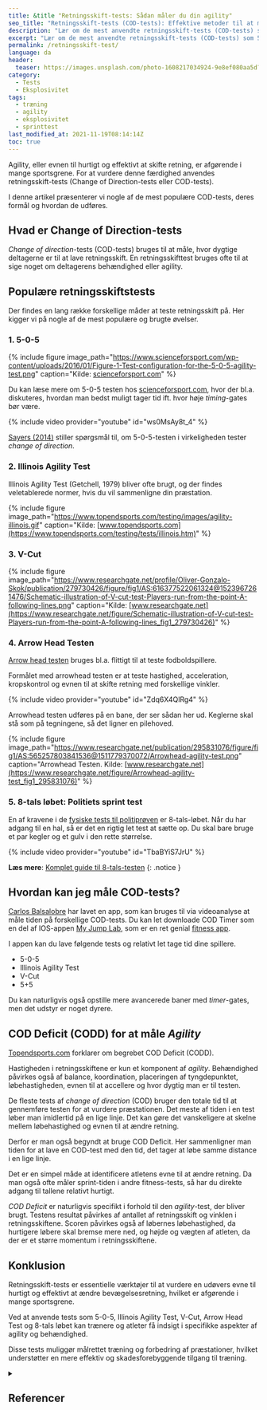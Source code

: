 ```yaml
---
title: &title "Retningsskift-tests: Sådan måler du din agility"
seo_title: "Retningsskift-tests (COD-tests): Effektive metoder til at måle agility"
description: "Lær om de mest anvendte retningsskift-tests (COD-tests) som 5-0-5, Illinois Agility Test og Arrow Head Testen. Forstå deres betydning for at vurdere og forbedre din agility."
excerpt: "Lær om de mest anvendte retningsskift-tests (COD-tests) som 5-0-5, Illinois Agility Test og Arrow Head Testen. Forstå deres betydning for at vurdere og forbedre din agility."
permalink: /retningsskift-test/
language: da
header:
  teaser: https://images.unsplash.com/photo-1608217034924-9e8ef080aa5d?ixlib=rb-1.2.1&ixid=MnwxMjA3fDB8MHxwaG90by1wYWdlfHx8fGVufDB8fHx8&auto=format&fit=crop&h=300&w=400&q=10
category:
  - Tests
  - Eksplosivitet
tags:
  - træning
  - agility
  - eksplosivitet
  - sprinttest
last_modified_at: 2021-11-19T08:14:14Z
toc: true
---
```


Agility, eller evnen til hurtigt og effektivt at skifte retning, er afgørende i mange sportsgrene. For at vurdere denne færdighed anvendes retningsskift-tests (Change of Direction-tests eller COD-tests).

I denne artikel præsenterer vi nogle af de mest populære COD-tests, deres formål og hvordan de udføres.

## Hvad er Change of Direction-tests

_Change of direction_-tests (COD-tests) bruges til at måle, hvor dygtige deltagerne er til at lave retningsskift. En retningsskifttest bruges ofte til at sige noget om deltagerens behændighed eller agility.

## Populære retningsskiftstests

Der findes en lang række forskellige måder at teste retningsskift på. Her kigger vi på nogle af de mest populære og brugte øvelser.

### 1. 5-0-5

{% include figure image_path="https://www.scienceforsport.com/wp-content/uploads/2016/01/Figure-1-Test-configuration-for-the-5-0-5-agility-test.png" caption="Kilde: [scienceforsport.com](https://www.scienceforsport.com/5-0-5-agility-test/)" %}

Du kan læse mere om 5-0-5 testen hos [scienceforsport.com](https://www.scienceforsport.com/5-0-5-agility-test/), hvor der bl.a. diskuteres, hvordan man bedst muligt tager tid ift. hvor høje _timing_-gates bør være.

{% include video provider="youtube" id="ws0MsAy8t_4" %}

[Sayers (2014)](https://www.jsams.org/article/S1440-2440(14)00490-3/fulltext) stiller spørgsmål til, om 5-0-5-testen i virkeligheden tester _change of direction_.

### 2. Illinois Agility Test

Illinois Agility Test (Getchell, 1979) bliver ofte brugt, og der findes veletablerede normer, hvis du vil sammenligne din præstation.

{% include figure image_path="https://www.topendsports.com/testing/images/agility-illinois.gif" caption="Kilde: [www.topendsports.com](https://www.topendsports.com/testing/tests/illinois.htm)" %}

### 3. V-Cut

{% include figure image_path="https://www.researchgate.net/profile/Oliver-Gonzalo-Skok/publication/279730426/figure/fig1/AS:616377522061324@1523967261476/Schematic-illustration-of-V-cut-test-Players-run-from-the-point-A-following-lines.png" caption="Kilde: [www.researchgate.net](https://www.researchgate.net/figure/Schematic-illustration-of-V-cut-test-Players-run-from-the-point-A-following-lines_fig1_279730426)" %}

### 4. Arrow Head Testen

[Arrow head testen](/arrowhead-test/) bruges bl.a. flittigt til at teste fodboldspillere.

Formålet med arrowhead testen er at teste hastighed, acceleration, kropskontrol og evnen til at skifte retning med forskellige vinkler.

{% include video provider="youtube" id="Zdq6X4QlRg4" %}

Arrowhead testen udføres på en bane, der ser sådan her ud. Keglerne skal stå som på tegningene, så det ligner en pilehoved.

{% include figure image_path="https://www.researchgate.net/publication/295831076/figure/fig1/AS:565257803841536@1511779370072/Arrowhead-agility-test.png" caption="Arrowhead Testen. Kilde: [www.researchgate.net](https://www.researchgate.net/figure/Arrowhead-agility-test_fig1_295831076)" %}

### 5. 8-tals løbet: Politiets sprint test

En af kravene i de [fysiske tests til politiprøven](/politiets-fysiske-tests-krav-optagelsesproeve/) er 8-tals-løbet. Når du har adgang til en hal, så er det en rigtig let test at sætte op. Du skal bare bruge et par kegler og et gulv i den rette størrelse.

{% include video provider="youtube" id="TbaBYiS7JrU" %}

**Læs mere**: [Komplet guide til 8-tals-testen](/8-tals-sprint-test/)
{: .notice }

## Hvordan kan jeg måle COD-tests?

[Carlos Balsalobre](https://www.carlos-balsalobre.com/) har lavet en app, som kan bruges til via videoanalyse at måle tiden på forskellige COD-tests. Du kan let downloade COD Timer som en del af IOS-appen [My Jump Lab](https://apps.apple.com/us/app/my-jump-lab/id1554077178), som er en ret genial [fitness app](/fitness-apps/).

I appen kan du lave følgende tests og relativt let tage tid dine spillere.

- 5-0-5
- Illinois Agility Test
- V-Cut
- 5+5

Du kan naturligvis også opstille mere avancerede baner med _timer_-gates, men det udstyr er noget dyrere.

## COD Deficit (CODD) for at måle _Agility_

[Topendsports.com](https://www.topendsports.com/testing/agility-cod-deficit.htm) forklarer om begrebet COD Deficit (CODD).

Hastigheden i retningsskiftene er kun et komponent af _agility_. Behændighed påvirkes også af balance, koordination, placeringen af tyngdepunktet, løbehastigheden, evnen til at accellere og hvor dygtig man er til testen.

De fleste tests af _change of direction_ (COD) bruger den totale tid til at gennemføre testen for at vurdere præstationen. Det meste af tiden i en test løber man imidlertid på en lige linje. Det kan gøre det vanskeligere at skelne mellem løbehastighed og evnen til at ændre retning.

Derfor er man også begyndt at bruge COD Deficit. Her sammenligner man tiden for at lave en COD-test med den tid, det tager at løbe samme distance i en lige linje.

Det er en simpel måde at identificere atletens evne til at ændre retning. Da man også ofte måler sprint-tiden i andre fitness-tests, så har du direkte adgang til tallene relativt hurtigt.

_COD Deficit_ er naturligvis specifikt i forhold til den _agility_-test, der bliver brugt. Testens resultat påvirkes af antallet af retningsskift og vinklen i retningsskiftene. Scoren påvirkes også af løbernes løbehastighed, da hurtigere løbere skal bremse mere ned, og højde og vægten af atleten, da der er et større momentum i retningsskiftene.

## Konklusion

Retningsskift-tests er essentielle værktøjer til at vurdere en udøvers evne til hurtigt og effektivt at ændre bevægelsesretning, hvilket er afgørende i mange sportsgrene.

Ved at anvende tests som 5-0-5, Illinois Agility Test, V-Cut, Arrow Head Test og 8-tals løbet kan trænere og atleter få indsigt i specifikke aspekter af agility og behændighed.

Disse tests muliggør målrettet træning og forbedring af præstationer, hvilket understøtter en mere effektiv og skadesforebyggende tilgang til træning.

<details markdown="1" class="references">
  <summary><h2 id="references">Referencer</h2></summary>

- Nimphius, S, Geib, G, Spiteri, T, and Carlisle, D. "Change of direction" deficit measurement in division I American football players. J Aust Strength Cond, (21): 115–117, 2013.
- Nimphius S, Callaghan SJ, Spiteri T, Lockie RG. (2016). Change of Direction Deficit: A More Isolated Measure of Change of Direction Performance Than Total 505 Time. J Strength Cond Res. Nov;30(11):3024-3032
- Sayers, M. (2014). Influence of Test Distance on Change of Direction Speed Test Results. Journal of Sports Science & Medicine, 13(2), 336-339.
- Science for Sport. (n.d.). 5-0-5 Agility Test. Hentet fra <https://www.scienceforsport.com/505-agility-test/>
- Topend Sports. (n.d.). Illinois Agility Test. Hentet fra <https://www.topendsports.com/testing/tests/illinois.htm>
- Topend Sports. (n.d.). Change of Direction Deficit. Hentet fra <https://www.topendsports.com/testing/cod-deficit.htm>
</details>
